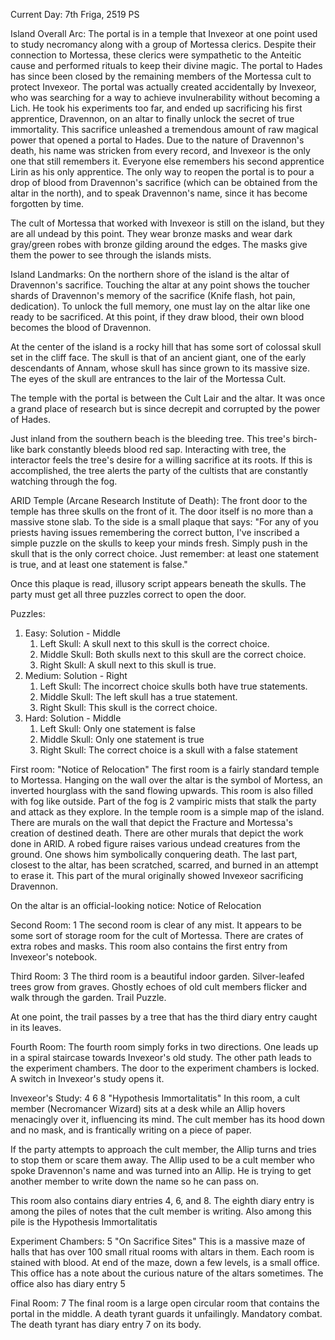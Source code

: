 Current Day: 7th Friga, 2519 PS

Island Overall Arc:
The portal is in a temple that Invexeor at one point used to study necromancy along with a group of Mortessa clerics. Despite their connection to Mortessa, these clerics were sympathetic to the Anteitic cause and performed rituals to keep their divine magic. The portal to Hades has since been closed by the remaining members of the Mortessa cult to protect Invexeor. The portal was actually created accidentally by Invexeor, who was searching for a way to achieve invulnerability without becoming a Lich. He took his experiments too far, and ended up sacrificing his first apprentice, Dravennon, on an altar to finally unlock the secret of true immortality. This sacrifice unleashed a tremendous amount of raw magical power that opened a portal to Hades. Due to the nature of Dravennon's death, his name was stricken from every record, and Invexeor is the only one that still remembers it. Everyone else remembers his second apprentice Lirin as his only apprentice. The only way to reopen the portal is to pour a drop of blood from Dravennon's sacrifice (which can be obtained from the altar in the north), and to speak Dravennon's name, since it has become forgotten by time.

The cult of Mortessa that worked with Invexeor is still on the island, but they are all undead by this point. They wear bronze masks and wear dark gray/green robes with bronze gilding around the edges. The masks give them the power to see through the islands mists.

Island Landmarks:
On the northern shore of the island is the altar of Dravennon's sacrifice. Touching the altar at any point shows the toucher shards of Dravennon's memory of the sacrifice (Knife flash, hot pain, dedication). To unlock the full memory, one must lay on the altar like one ready to be sacrificed. At this point, if they draw blood, their own blood becomes the blood of Dravennon.

At the center of the island is a rocky hill that has some sort of colossal skull set in the cliff face. The skull is that of an ancient giant, one of the early descendants of Annam, whose skull has since grown to its massive size. The eyes of the skull are entrances to the lair of the Mortessa Cult.

The temple with the portal is between the Cult Lair and the altar. It was once a grand place of research but is since decrepit and corrupted by the power of Hades.

Just inland from the southern beach is the bleeding tree. This tree's birch-like bark constantly bleeds blood red sap. Interacting with tree, the interactor feels the tree's desire for a willing sacrifice at its roots. If this is accomplished, the tree alerts the party of the cultists that are constantly watching through the fog.

ARID Temple (Arcane Research Institute of Death):
The front door to the temple has three skulls on the front of it. The door itself is no more than a massive stone slab. To the side is a small plaque that says: "For any of you priests having issues remembering the correct button, I've inscribed a simple puzzle on the skulls to keep your minds fresh. Simply push in the skull that is the only correct choice. Just remember: at least one statement is true, and at least one statement is false."

Once this plaque is read, illusory script appears beneath the skulls. The party must get all three puzzles correct to open the door.

Puzzles:
1. Easy: Solution - Middle
	1. Left Skull: A skull next to this skull is the correct choice.
	2. Middle Skull: Both skulls next to this skull are the correct choice.
	3. Right Skull: A skull next to this skull is true.
2. Medium: Solution - Right
	1. Left Skull: The incorrect choice skulls both have true statements.
	2. Middle Skull: The left skull has a true statement.
	3. Right Skull: This skull is the correct choice.
3. Hard: Solution - Middle
	1. Left Skull: Only one statement is false
	2. Middle Skull: Only one statement is true
	3. Right Skull: The correct choice is a skull with a false statement

First room: "Notice of Relocation"
The first room is a fairly standard temple to Mortessa. Hanging on the wall over the altar is the symbol of Mortess, an inverted hourglass with the sand flowing upwards. This room is also filled with fog like outside. Part of the fog is 2 vampiric mists that stalk the party and attack as they explore. In the temple room is a simple map of the island. There are murals on the wall that depict the Fracture and Mortessa's creation of destined death. There are other murals that depict the work done in ARID. A robed figure raises various undead creatures from the ground. One shows him symbolically conquering death. The last part, closest to the altar, has been scratched, scarred, and burned in an attempt to erase it. This part of the mural originally showed Invexeor sacrificing Dravennon.

On the altar is an official-looking notice: Notice of Relocation

Second Room: 1
The second room is clear of any mist. It appears to be some sort of storage room for the cult of Mortessa. There are crates of extra robes and masks. This room also contains the first entry from Invexeor's notebook.

Third Room: 3
The third room is a beautiful indoor garden. Silver-leafed trees grow from graves. Ghostly echoes of old cult members flicker and walk through the garden. Trail Puzzle.

At one point, the trail passes by a tree that has the third diary entry caught in its leaves.

Fourth Room:
The fourth room simply forks in two directions. One leads up in a spiral staircase towards Invexeor's old study. The other path leads to the experiment chambers. The door to the experiment chambers is locked. A switch in Invexeor's study opens it.

Invexeor's Study: 4 6 8 "Hypothesis Immortalitatis"
In this room, a cult member (Necromancer Wizard) sits at a desk while an Allip hovers menacingly over it, influencing its mind. The cult member has its hood down and no mask, and is frantically writing on a piece of paper.

If the party attempts to approach the cult member, the Allip turns and tries to stop them or scare them away. The Allip used to be a cult member who spoke Dravennon's name and was turned into an Allip. He is trying to get another member to write down the name so he can pass on.

This room also contains diary entries 4, 6, and 8. The eighth diary entry is among the piles of notes that the cult member is writing. Also among this pile is the Hypothesis Immortalitatis

Experiment Chambers: 5 "On Sacrifice Sites"
This is a massive maze of halls that has over 100 small ritual rooms with altars in them. Each room is stained with blood. At end of the maze, down a few levels, is a small office. This office has a note about the curious nature of the altars sometimes. The office also has diary entry 5

Final Room: 7
The final room is a large open circular room that contains the portal in the middle. A death tyrant guards it unfailingly. Mandatory combat. The death tyrant has diary entry 7 on its body.